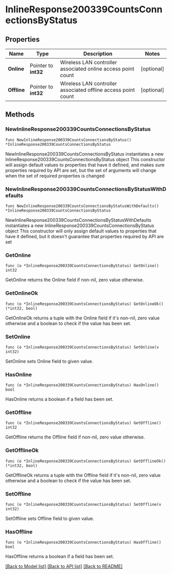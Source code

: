 # InlineResponse200339CountsConnectionsByStatus

## Properties

Name | Type | Description | Notes
------------ | ------------- | ------------- | -------------
**Online** | Pointer to **int32** | Wireless LAN controller associated online access point count | [optional] 
**Offline** | Pointer to **int32** | Wireless LAN controller associated offline access point count | [optional] 

## Methods

### NewInlineResponse200339CountsConnectionsByStatus

`func NewInlineResponse200339CountsConnectionsByStatus() *InlineResponse200339CountsConnectionsByStatus`

NewInlineResponse200339CountsConnectionsByStatus instantiates a new InlineResponse200339CountsConnectionsByStatus object
This constructor will assign default values to properties that have it defined,
and makes sure properties required by API are set, but the set of arguments
will change when the set of required properties is changed

### NewInlineResponse200339CountsConnectionsByStatusWithDefaults

`func NewInlineResponse200339CountsConnectionsByStatusWithDefaults() *InlineResponse200339CountsConnectionsByStatus`

NewInlineResponse200339CountsConnectionsByStatusWithDefaults instantiates a new InlineResponse200339CountsConnectionsByStatus object
This constructor will only assign default values to properties that have it defined,
but it doesn't guarantee that properties required by API are set

### GetOnline

`func (o *InlineResponse200339CountsConnectionsByStatus) GetOnline() int32`

GetOnline returns the Online field if non-nil, zero value otherwise.

### GetOnlineOk

`func (o *InlineResponse200339CountsConnectionsByStatus) GetOnlineOk() (*int32, bool)`

GetOnlineOk returns a tuple with the Online field if it's non-nil, zero value otherwise
and a boolean to check if the value has been set.

### SetOnline

`func (o *InlineResponse200339CountsConnectionsByStatus) SetOnline(v int32)`

SetOnline sets Online field to given value.

### HasOnline

`func (o *InlineResponse200339CountsConnectionsByStatus) HasOnline() bool`

HasOnline returns a boolean if a field has been set.

### GetOffline

`func (o *InlineResponse200339CountsConnectionsByStatus) GetOffline() int32`

GetOffline returns the Offline field if non-nil, zero value otherwise.

### GetOfflineOk

`func (o *InlineResponse200339CountsConnectionsByStatus) GetOfflineOk() (*int32, bool)`

GetOfflineOk returns a tuple with the Offline field if it's non-nil, zero value otherwise
and a boolean to check if the value has been set.

### SetOffline

`func (o *InlineResponse200339CountsConnectionsByStatus) SetOffline(v int32)`

SetOffline sets Offline field to given value.

### HasOffline

`func (o *InlineResponse200339CountsConnectionsByStatus) HasOffline() bool`

HasOffline returns a boolean if a field has been set.


[[Back to Model list]](../README.md#documentation-for-models) [[Back to API list]](../README.md#documentation-for-api-endpoints) [[Back to README]](../README.md)


